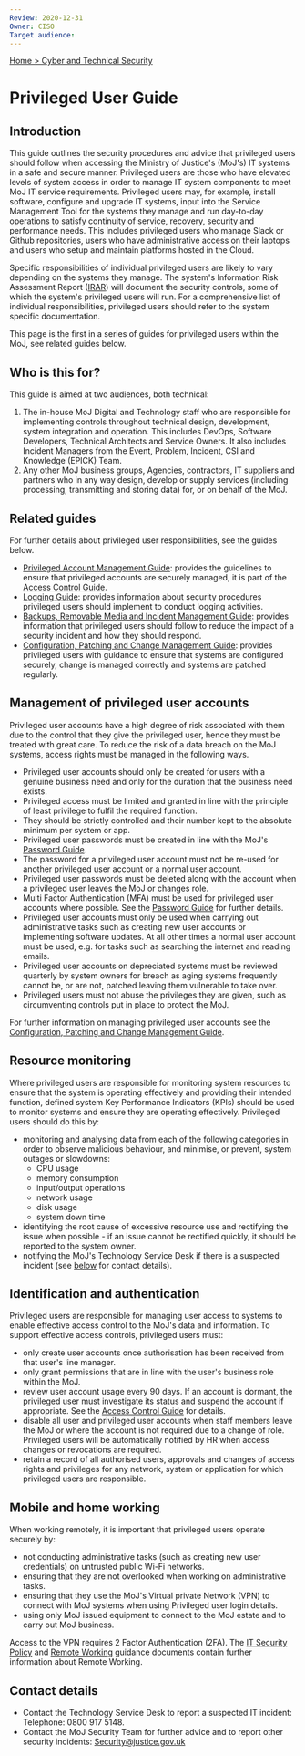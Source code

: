 ```yaml
---
Review: 2020-12-31
Owner: CISO
Target audience:
---
```


[Home > Cyber and Technical Security](home-security-policies-guides.md)

# Privileged User Guide

## Introduction

This guide outlines the security procedures and advice that privileged users should follow when accessing the Ministry of Justice's (MoJ's) IT systems in a safe and secure manner. Privileged users are those who have elevated levels of system access in order to manage IT system components to meet MoJ IT service requirements. Privileged users may, for example, install software, configure and upgrade IT systems, input into the Service Management Tool for the systems they manage and run day-to-day operations to satisfy continuity of service, recovery, security and performance needs.  This includes privileged users who manage Slack or Github repositories, users who have administrative access on their laptops and users who setup and maintain platforms hosted in the Cloud.

Specific responsibilities of individual privileged users are likely to vary depending on the systems they manage. The system's Information Risk Assessment Report ([IRAR](https://docs.google.com/document/d/1MeJJtfHpwR1XM_okk3Pi4gW0bpcnLDdt5OXwddB7-Bk/edit?ts=5e25c004)) will document the security controls, some of which the system's privileged users will run. For a comprehensive list of individual responsibilities, privileged users should refer to the system specific documentation.

This page is the first in a series of guides for privileged users within the MoJ, see related guides below.

## Who is this for?

This guide is aimed at two audiences, both technical:

1. The in-house MoJ Digital and Technology staff who are responsible for implementing controls throughout technical design, development, system integration and operation. This includes DevOps, Software Developers, Technical Architects and Service Owners. It also includes Incident Managers from the Event, Problem, Incident, CSI and Knowledge (EPICK) Team.
2. Any other MoJ business groups, Agencies, contractors, IT suppliers and partners who in any way design, develop or supply services (including processing, transmitting and storing data) for, or on behalf of the MoJ.

## Related guides

For further details about privileged user responsibilities, see the guides below.

- [Privileged Account Management Guide](privileged-account-management-guide.md): provides the guidelines to ensure that privileged accounts are securely managed, it is part of the [Access Control Guide](https://ministryofjustice.github.io/security-guidance/access-control-guide/#access-control-guide).
- [Logging Guide](privileged-user-logging-and-protective-monitoring-guide.md): provides information about security procedures privileged users should implement to conduct logging activities.
- [Backups, Removable Media and Incident Management Guide](privileged-user-backups-removable-media-and-incident-management-guide.md): provides information that privileged users should follow to reduce the impact of a security incident and how they should respond.
- [Configuration, Patching and Change Management Guide](https://github.com/ministryofjustice/security-guidance/blob/Local/policies/privileged-user-configuration-and-change-management-guide.md): provides privileged users with guidance to ensure that systems are configured securely, change is managed correctly and systems are patched regularly.

## Management of privileged user accounts

Privileged user accounts have a high degree of risk associated with them due to the control that they give the privileged user, hence they must be treated with great care. To reduce the risk of a data breach on the MoJ systems, access rights must be managed in the following ways.

- Privileged user accounts should only be created for users with a genuine business need and only for the duration that the business need exists.
- Privileged access must be limited and granted in line with the principle of least privilege to fulfil the required function.
- They should be strictly controlled and their number kept to the absolute minimum per system or app.
- Privileged user passwords must be created in line with the MoJ's [Password Guide](https://ministryofjustice.github.io/security-guidance/password-creation-and-authentication-guide/#password-creation-and-authentication-guide).
- The password for a privileged user account must not be re-used for another privileged user account or a normal user account.
- Privileged user passwords must be deleted along with the account when a privileged user leaves the MoJ or changes role.
- Multi Factor Authentication (MFA) must be used for privileged user accounts where possible. See the [Password Guide](https://ministryofjustice.github.io/security-guidance/password-creation-and-authentication-guide/#password-creation-and-authentication-guide) for further details.
- Privileged user accounts must only be used when carrying out administrative tasks such as creating new user accounts or implementing software updates. At all other times a normal user account must be used, e.g. for tasks such as searching the internet and reading emails.
- Privileged user accounts on depreciated systems must be reviewed quarterly by system owners for breach as aging systems frequently cannot be, or are not, patched leaving them vulnerable to take over.
- Privileged users must not abuse the privileges they are given, such as circumventing controls put in place to protect the MoJ.

For further information on managing privileged user accounts see the [Configuration, Patching and Change Management Guide](https://github.com/ministryofjustice/security-guidance/blob/Local/policies/privileged-user-configuration-and-change-management-guide.md).

## Resource monitoring

Where privileged users are responsible for monitoring system resources to ensure that the system is operating effectively and providing their intended function, defined system Key Performance Indicators (KPIs) should be used to monitor systems and ensure they are operating effectively. Privileged users should do this by:

- monitoring and analysing data from each of the following categories in order to observe malicious behaviour, and minimise, or prevent, system outages or slowdowns:
  * CPU usage
  * memory consumption
  * input/output operations
  * network usage
  * disk usage
  * system down time
- identifying the root cause of excessive resource use and rectifying the issue when possible - if an issue cannot be rectified quickly, it should be reported to the system owner.
- notifying the MoJ's Technology Service Desk if there is a suspected incident (see [below](#contact-details) for contact details).

## Identification and authentication

Privileged users are responsible for managing user access to systems to enable effective access control to the MoJ's data and information. To support effective access controls, privileged users must:

- only create user accounts once authorisation has been received from that user's line manager.
- only grant permissions that are in line with the user's business role within the MoJ.
- review user account usage every 90 days. If an account is dormant, the privileged user must investigate its status and suspend the account if appropriate. See the [Access Control Guide](https://ministryofjustice.github.io/security-guidance/access-control-guide/#access-control-guide) for details.
- disable all user and privileged user accounts when staff members leave the MoJ or where the account is not required due to a change of role. Privileged users will be automatically notified by HR when access changes or revocations are required.
- retain a record of all authorised users, approvals and changes of access rights and privileges for any network, system or application for which privileged users are responsible.

## Mobile and home working

When working remotely, it is important that privileged users operate securely by:

- not conducting administrative tasks (such as creating new user credentials) on untrusted public Wi-Fi networks.
- ensuring that they are not overlooked when working on administrative tasks.
- ensuring that they use the MoJ's Virtual private Network (VPN) to connect with MoJ systems when using Privileged user login details.
- using only MoJ issued equipment to connect to the MoJ estate and to carry out MoJ business.

Access to the VPN requires 2 Factor Authentication (2FA). The [IT Security Policy](https://ministryofjustice.github.io/security-guidance/it-security-policy-overview/#it-security-policy-overview) and [Remote Working](https://ministryofjustice.github.io/security-guidance/remote-working/#remote-working) guidance documents contain further information about Remote Working.

## Contact details

- Contact the Technology Service Desk to report a suspected IT incident: Telephone: 0800 917 5148.
- Contact the MoJ Security Team for further advice and to report other security incidents: [Security@justice.gov.uk](mailto:Security@justice.gov.uk)
